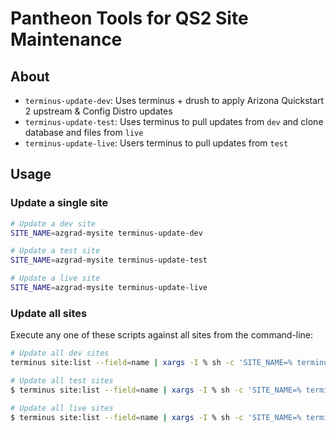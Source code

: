 # Pantheon Tools for QS2 Site Maintenance

## About

- `terminus-update-dev`: Uses terminus + drush to apply Arizona Quickstart 2 upstream & Config Distro updates
- `terminus-update-test`: Uses terminus to pull updates from `dev` and clone database and files from `live`
- `terminus-update-live`: Users terminus to pull updates from `test`

## Usage

### Update a single site

```sh
# Update a dev site
SITE_NAME=azgrad-mysite terminus-update-dev

# Update a test site
SITE_NAME=azgrad-mysite terminus-update-test

# Update a live site
SITE_NAME=azgrad-mysite terminus-update-live
```

### Update all sites

Execute any one of these scripts against all sites from the command-line:

```sh
# Update all dev sites
terminus site:list --field=name | xargs -I % sh -c 'SITE_NAME=% terminus-update-dev'

# Update all test sites
$ terminus site:list --field=name | xargs -I % sh -c 'SITE_NAME=% terminus-update-dev'

# Update all live sites
$ terminus site:list --field=name | xargs -I % sh -c 'SITE_NAME=% terminus-update-dev'
```


